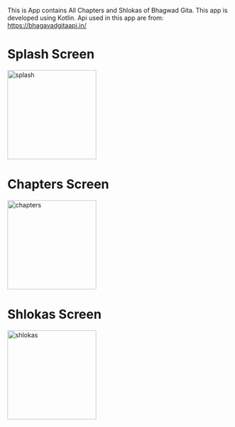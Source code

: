 This is App contains All Chapters and Shlokas of Bhagwad Gita.
This app is developed using Kotlin.
Api used in this app are from:
https://bhagavadgitaapi.in/


# Splash Screen

<img src="https://github.com/vandannandwana/Bhagwad-Gita/assets/144916127/484edab7-f6d7-42ee-ade2-f608aa45bf74" alt="splash" width="200">

# Chapters Screen

<img src="https://github.com/vandannandwana/Bhagwad-Gita/assets/144916127/dca23c1a-5060-4f02-809a-4e58e0fdba04" alt="chapters" width="200">

# Shlokas Screen

<img src="https://github.com/vandannandwana/Bhagwad-Gita/assets/144916127/d77c3667-42fa-4848-81f8-1dba7a328745" alt="shlokas" width="200">
